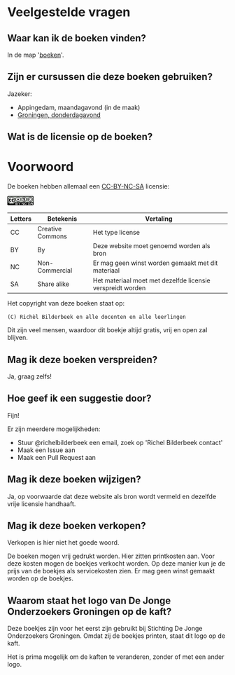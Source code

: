 # Veelgestelde vragen

## Waar kan ik de boeken vinden?

In de map '[boeken](boeken/README.md)'.

## Zijn er cursussen die deze boeken gebruiken?

Jazeker:

 * Appingedam, maandagavond (in de maak)
 * [Groningen, donderdagavond](https://github.com/richelbilderbeek/ArduinoCourse)

## Wat is de licensie op de boeken?

# Voorwoord

De boeken hebben allemaal een [CC-BY-NC-SA](https://nl.wikipedia.org/wiki/Creative_Commons-licenties) licensie:

![De licensie van dit boek](CC-BY-NC-SA.png)

Letters|Betekenis|Vertaling
---|---|---
CC|Creative Commons|Het type license
BY|By|Deze website moet genoemd worden als bron
NC|Non-Commercial|Er mag geen winst worden gemaakt met dit materiaal
SA|Share alike|Het materiaal moet met dezelfde licensie verspreidt worden

Het copyright van deze boeken staat op:

```
(C) Richèl Bilderbeek en alle docenten en alle leerlingen
```

Dit zijn veel mensen, waardoor dit boekje altijd gratis, vrij en open zal blijven.

## Mag ik deze boeken verspreiden?

Ja, graag zelfs!

## Hoe geef ik een suggestie door?

Fijn!

Er zijn meerdere mogelijkheden:

 * Stuur @richelbilderbeek een email, zoek op 'Richel Bilderbeek contact'
 * Maak een Issue aan
 * Maak een Pull Request aan

## Mag ik deze boeken wijzigen?

Ja, op voorwaarde dat deze website als bron wordt vermeld
en dezelfde vrije licensie handhaaft.

## Mag ik deze boeken verkopen?

Verkopen is hier niet het goede woord.

De boeken mogen vrij gedrukt worden.
Hier zitten printkosten aan.
Voor deze kosten mogen de boekjes verkocht worden.
Op deze manier kun je de prijs van de boekjes als servicekosten zien.
Er mag geen winst gemaakt worden op de boekjes.

## Waarom staat het logo van De Jonge Onderzoekers Groningen op de kaft?

Deze boekjes zijn voor het eerst zijn gebruikt bij 
Stichting De Jonge Onderzoekers Groningen. Omdat zij de boekjes printen,
staat dit logo op de kaft.

Het is prima mogelijk om de kaften te veranderen, zonder of met een ander logo.
